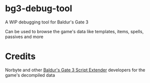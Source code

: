 # bg3-debug-tool

A WIP debugging tool for Baldur's Gate 3

Can be used to browse the game's data like templates, items, spells, passives
and more

# Credits

Norbyte and other [Baldur's Gate 3 Script Extender](https://github.com/Norbyte/bg3se) developers
for the game's decompiled data
